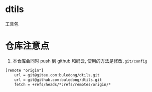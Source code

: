 # dtils

工具包

# 仓库注意点

1. 本仓库会同时 push 到 github 和码云, 使用的方法是修改`.git/config`

```txt
[remote "origin"]
	url = git@gitee.com:buledong/dtils.git
	url = git@github.com:buledong/dtils.git
	fetch = +refs/heads/*:refs/remotes/origin/*
```

